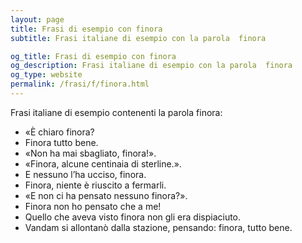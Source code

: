 ```yaml
---
layout: page
title: Frasi di esempio con finora 
subtitle: Frasi italiane di esempio con la parola  finora

og_title: Frasi di esempio con finora 
og_description: Frasi italiane di esempio con la parola  finora
og_type: website
permalink: /frasi/f/finora.html
---
```


Frasi italiane di esempio contenenti la parola finora:


- «È chiaro finora?
- Finora tutto bene.
- «Non ha mai sbagliato, finora!».
- «Finora, alcune centinaia di sterline.».
- E nessuno l’ha ucciso, finora.
- Finora, niente è riuscito a fermarli.
- «E non ci ha pensato nessuno finora?».
- Finora non ho pensato che a me!
- Quello che aveva visto finora non gli era dispiaciuto.
- Vandam si allontanò dalla stazione, pensando: finora, tutto bene.
